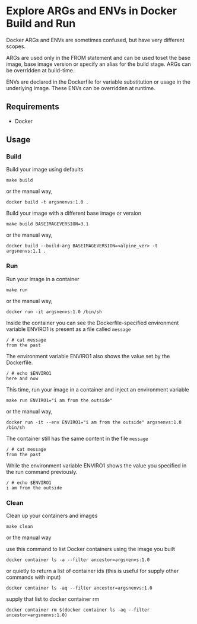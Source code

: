 # Explore ARGs and ENVs in Docker Build and Run

Docker ARGs and ENVs are sometimes confused, but have very different scopes.

ARGs are used only in the FROM statement and can be used toset the base image, base image version or specify an alias for the build stage.  ARGs can be overridden at build-time.

ENVs are declared in the Dockerfile for variable substitution or usage in the underlying image.  These ENVs can be overridden at runtime.

## Requirements

- Docker

## Usage

### Build

Build your image using defaults
```
make build
```
or the manual way,
```
docker build -t argsnenvs:1.0 .
```

Build your image with a different base image or version
```
make build BASEIMAGEVERSION=3.1
```
or the manual way,
```
docker build --build-arg BASEIMAGEVERSION=<alpine_ver> -t argsnenvs:1.1 .
```

### Run

Run your image in a container
```
make run
```
or the manual way,
```
docker run -it argsnenvs:1.0 /bin/sh
```

Inside the container you can see the Dockerfile-specified environment variable ENVIRO1 is present as a file called `message` 
```
/ # cat message
from the past
```

The environment variable ENVIRO1 also shows the value set by the Dockerfile.
```
/ # echo $ENVIRO1
here and now
```

This time, run your image in a container and inject an environment variable
```
make run ENVIRO1="i am from the outside"
```
or the manual way,
```
docker run -it --env ENVIRO1="i am from the outside" argsnenvs:1.0 /bin/sh
```

The container still has the same content in the file `message`
```
/ # cat message
from the past
```

While the environment variable ENVIRO1 shows the value you specified in the run command previously.
```
/ # echo $ENVIRO1
i am from the outside
```

### Clean

Clean up your containers and images
```
make clean
```
or the manual way

use this command to list Docker containers using the image you built
```
docker container ls -a --filter ancestor=argsnenvs:1.0
```
or quietly to return a list of container ids (this is useful for supply other commands with input)
```
docker container ls -aq --filter ancestor=argsnenvs:1.0
```
supply that list to docker container rm
```
docker container rm $(docker container ls -aq --filter ancestor=argsnenvs:1.0)
```

